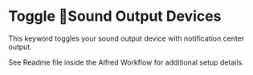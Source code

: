 # Toggle Sound Output Devices

This keyword toggles your sound output device with notification center output.

See Readme file inside the Alfred Workflow for additional setup details.
